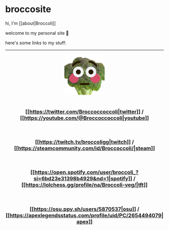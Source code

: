 # broccosite
<style>
    a[data-linkicon="external"]::after {
      content: none;
    }

    .button-font {
      font-family: "Quicksand", sans-serif;
    }
</style>

hi, I'm [[about|Broccoli]]

welcome to my personal site 🥦


here's some links to my stuff:

---

<center><img src="/images/broccoflush.png"></center>
&nbsp;


### <center> [[https://twitter.com/Broccoccoccoli|twitter]] / [[https://youtube.com/@Broccoccoccoli|youtube]] </center>


&nbsp;

### <center> [[https://twitch.tv/broccoligg|twitch]] / [[https://steamcommunity.com/id/Broccoccoli/|steam]] </center>


&nbsp;

### <center> [[https://open.spotify.com/user/broccoli_?si=6bd23e31398b4929&nd=1|spotify]] / [[https://lolchess.gg/profile/na/Broccoli-veg/|tft]] </center>

&nbsp;

### <center> [[https://osu.ppy.sh/users/5870537|osu]] / [[https://apexlegendsstatus.com/profile/uid/PC/2654494079|apex]] </center>

<!-- old buttons -->

<!-- 
:::{.frontbox1}
[[https://twitter.com/Broccoccoccoli|twitter]]{class="h-20 p-4 border-4 bg-white rounded-md flex items-center justify-center text-center text-2xl font-extrabold button-font hover:bg-gray-300 hover:border-green-600 hover:no-underline ml-8 mr-8 mu-4 md-4"}

[[https://youtube.com/@Broccoccoccoli|yt]]{class="h-20 p-4 border-4 bg-white rounded-md flex items-center justify-center text-center text-2xl font-extrabold button-font hover:bg-gray-300 hover:border-green-600 hover:no-underline ml-8 mr-8 mu-4 md-4"}

[[https://twitch.tv/broccoligg|twitch]]{class="h-20 p-4 border-4 bg-white rounded-md flex items-center justify-center text-center text-2xl font-extrabold button-font hover:bg-gray-300 hover:border-green-600 hover:no-underline ml-8 mr-8 mu-4 md-4"}
:::
&nbsp;


---

&nbsp;


:::{.frontbox1}
[[https://steamcommunity.com/id/Broccoccoli/|steam]]{class="h-10 p-4 border-4 bg-white rounded-md flex items-center justify-center text-center text-2xl font-extrabold button-font hover:bg-gray-300 hover:border-green-600 hover:no-underline ml-8 mr-8 mu-4 md-4"}

[[https://open.spotify.com/user/broccoli_?si=6bd23e31398b4929&nd=1|spotify]]{class="h-10 p-4 border-4 bg-white rounded-md flex items-center justify-center text-center text-2xl font-extrabold button-font hover:bg-gray-300 hover:border-green-600 hover:no-underline ml-8 mr-8 mu-4 md-4"}

[[https://apexlegendsstatus.com/profile/uid/PC/2654494079|apex]]{class="h-10 p-4 border-4 bg-white rounded-md flex items-center justify-center text-center text-2xl font-extrabold button-font hover:bg-gray-300 hover:border-green-600 hover:no-underline ml-8 mr-8 mu-4 md-4"}

[[https://osu.ppy.sh/users/5870537|osu]]{class="h-10 p-4 border-4 bg-white rounded-md flex items-center justify-center text-center text-2xl font-extrabold button-font hover:bg-gray-300 hover:border-green-600 hover:no-underline ml-8 mr-8 mu-4 md-4"}

[[https://lolchess.gg/profile/na/broccolitft|tft]]{class="h-10 p-4 border-4 bg-white rounded-md flex items-center justify-center text-center text-2xl font-extrabold button-font hover:bg-gray-300 hover:border-green-600 hover:no-underline ml-8 mr-8 mu-4 md-4"}
::: 
-->